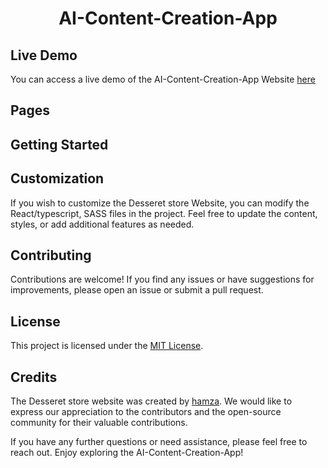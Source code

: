 <h1 align="center">AI-Content-Creation-App</h1>

## Live Demo

You can access a live demo of the AI-Content-Creation-App Website [here](https://storedessert.netlify.app/)

## Pages



## Getting Started

## Customization

If you wish to customize the Desseret store Website, you can modify the React/typescript, SASS files in the project. Feel free to update the content, styles, or add additional features as needed.

## Contributing

Contributions are welcome! If you find any issues or have suggestions for improvements, please open an issue or submit a pull request.


## License

This project is licensed under the [MIT License](LICENSE).

## Credits

The Desseret store website was created by [hamza](https://github.com/your-username). We would like to express our appreciation to the contributors and the open-source community for their valuable contributions.

If you have any further questions or need assistance, please feel free to reach out. Enjoy exploring the AI-Content-Creation-App!
